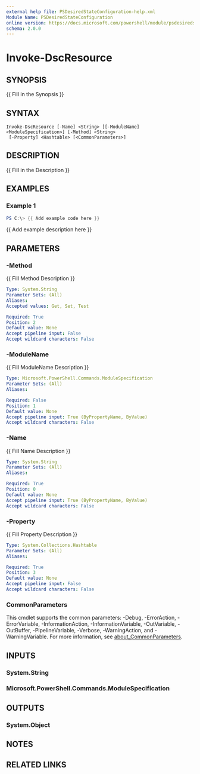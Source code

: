 ```yaml
---
external help file: PSDesiredStateConfiguration-help.xml
Module Name: PSDesiredStateConfiguration
online version: https://docs.microsoft.com/powershell/module/psdesiredstateconfiguration/get-dscresource?view=powershell-7&WT.mc_id=ps-gethelp
schema: 2.0.0
---
```


# Invoke-DscResource

## SYNOPSIS
{{ Fill in the Synopsis }}

## SYNTAX

```
Invoke-DscResource [-Name] <String> [[-ModuleName] <ModuleSpecification>] [-Method] <String>
 [-Property] <Hashtable> [<CommonParameters>]
```

## DESCRIPTION
{{ Fill in the Description }}

## EXAMPLES

### Example 1
```powershell
PS C:\> {{ Add example code here }}
```

{{ Add example description here }}

## PARAMETERS

### -Method
{{ Fill Method Description }}

```yaml
Type: System.String
Parameter Sets: (All)
Aliases:
Accepted values: Get, Set, Test

Required: True
Position: 2
Default value: None
Accept pipeline input: False
Accept wildcard characters: False
```

### -ModuleName
{{ Fill ModuleName Description }}

```yaml
Type: Microsoft.PowerShell.Commands.ModuleSpecification
Parameter Sets: (All)
Aliases:

Required: False
Position: 1
Default value: None
Accept pipeline input: True (ByPropertyName, ByValue)
Accept wildcard characters: False
```

### -Name
{{ Fill Name Description }}

```yaml
Type: System.String
Parameter Sets: (All)
Aliases:

Required: True
Position: 0
Default value: None
Accept pipeline input: True (ByPropertyName, ByValue)
Accept wildcard characters: False
```

### -Property
{{ Fill Property Description }}

```yaml
Type: System.Collections.Hashtable
Parameter Sets: (All)
Aliases:

Required: True
Position: 3
Default value: None
Accept pipeline input: False
Accept wildcard characters: False
```

### CommonParameters
This cmdlet supports the common parameters: -Debug, -ErrorAction, -ErrorVariable, -InformationAction, -InformationVariable, -OutVariable, -OutBuffer, -PipelineVariable, -Verbose, -WarningAction, and -WarningVariable. For more information, see [about_CommonParameters](http://go.microsoft.com/fwlink/?LinkID=113216).

## INPUTS

### System.String

### Microsoft.PowerShell.Commands.ModuleSpecification

## OUTPUTS

### System.Object
## NOTES

## RELATED LINKS
